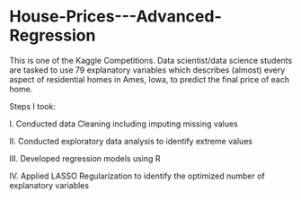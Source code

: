 # House-Prices---Advanced-Regression
This is one of the Kaggle Competitions. Data scientist/data science students are tasked to use 79 explanatory variables which describes (almost) every aspect of residential homes in Ames, Iowa, to predict the final price of each home. 

Steps I took:

I.	Conducted data Cleaning including imputing missing values

II.	Conducted exploratory data analysis to identify extreme values

III. Developed regression models using R

IV. Applied LASSO Regularization to identify the optimized number of explanatory variables 
